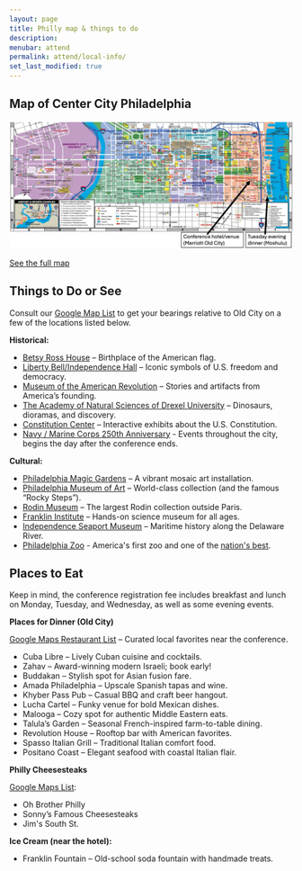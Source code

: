 ```yaml
---
layout: page
title: Philly map & things to do
description: 
menubar: attend
permalink: attend/local-info/
set_last_modified: true
---
```


## Map of Center City Philadelphia

<img src = "../../assets/img/map_with_arrows.png">

[See the full map](https://www.visitphilly.com/wp-content/uploads/2024/04/Walking-Flat-PHLCVB-Map.pdf)

## Things to Do or See

Consult our [Google Map List](https://maps.app.goo.gl/JW73CWgCyTsP3mMr8) to get your bearings relative to Old City on a few of the locations listed below.

**Historical:**
- [Betsy Ross House](https://historicphiladelphia.org/betsy-ross-house/) – Birthplace of the American flag.
- [Liberty Bell/Independence Hall](https://www.nps.gov/inde/planyourvisit/independencehall.htm) – Iconic symbols of U.S. freedom and democracy.
- [Museum of the American Revolution](https://www.amrevmuseum.org/) – Stories and artifacts from America’s founding.
- [The Academy of Natural Sciences of Drexel University](https://drexel.edu/about/locations/academy-natural-sciences) – Dinosaurs, dioramas, and discovery.
- [Constitution Center](https://constitutioncenter.org/) – Interactive exhibits about the U.S. Constitution.
- [Navy / Marine Corps 250th Anniversary](https://www.homecoming250.org/) - Events throughout the city, begins the day after the conference ends.

**Cultural:**
- [Philadelphia Magic Gardens](https://www.phillymagicgardens.org/) – A vibrant mosaic art installation.
- [Philadelphia Museum of Art](https://philamuseum.org/) – World-class collection (and the famous “Rocky Steps”).
- [Rodin Museum](https://rodinmuseum.org/) – The largest Rodin collection outside Paris.
- [Franklin Institute](https://fi.edu/en) – Hands-on science museum for all ages.
- [Independence Seaport Museum](https://www.phillyseaport.org/) – Maritime history along the Delaware River.
- [Philadelphia Zoo](https://www.philadelphiazoo.org/about-the-zoo/) - America's first zoo and one of the [nation's best](https://10best.usatoday.com/awards/philadelphia-zoo-philadelphia-pennsylvania/).


## Places to Eat

Keep in mind, the conference registration fee includes breakfast and lunch on Monday, Tuesday, and Wednesday, as well as some evening events. 

**Places for Dinner (Old City)**

[Google Maps Restaurant List](https://maps.app.goo.gl/rhDzkr5QqzftMc3r9) – Curated local favorites near the conference.

- Cuba Libre – Lively Cuban cuisine and cocktails.
- Zahav – Award-winning modern Israeli; book early!
- Buddakan – Stylish spot for Asian fusion fare.
- Amada Philadelphia – Upscale Spanish tapas and wine.
- Khyber Pass Pub – Casual BBQ and craft beer hangout.
- Lucha Cartel – Funky venue for bold Mexican dishes.
- Malooga – Cozy spot for authentic Middle Eastern eats.
- Talula’s Garden – Seasonal French-inspired farm-to-table dining.
- Revolution House – Rooftop bar with American favorites.
- Spasso Italian Grill – Traditional Italian comfort food.
- Positano Coast – Elegant seafood with coastal Italian flair.

**Philly Cheesesteaks** 

[Google Maps List](https://maps.app.goo.gl/2nkRi3u8n72LVseV6): 
- Oh Brother Philly
- Sonny’s Famous Cheesesteaks
- Jim's South St.

**Ice Cream (near the hotel):**
- Franklin Fountain – Old-school soda fountain with handmade treats.



